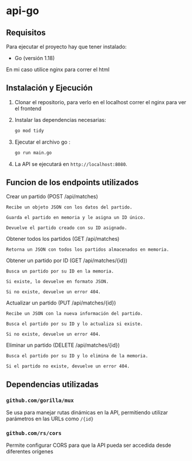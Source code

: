 # api-go

## Requisitos

Para ejecutar el proyecto hay que tener instalado:

- Go (versión 1.18)

En mi caso utilice nginx para correr el html


## Instalación y Ejecución

1. Clonar el repositorio, para verlo en el localhost correr el nginx para ver el frontend 

2. Instalar las dependencias necesarias:
   ```sh
   go mod tidy
   ```

3. Ejecutar el archivo go :
   ```sh
   go run main.go
   ```
4. La API se ejecutará en `http://localhost:8080`.

## Funcion de los endpoints utilizados
Crear un partido (POST /api/matches)

    Recibe un objeto JSON con los datos del partido.

    Guarda el partido en memoria y le asigna un ID único.

    Devuelve el partido creado con su ID asignado.

Obtener todos los partidos (GET /api/matches)

    Retorna un JSON con todos los partidos almacenados en memoria.

Obtener un partido por ID (GET /api/matches/{id})

    Busca un partido por su ID en la memoria.

    Si existe, lo devuelve en formato JSON.

    Si no existe, devuelve un error 404.

Actualizar un partido (PUT /api/matches/{id})

    Recibe un JSON con la nueva información del partido.

    Busca el partido por su ID y lo actualiza si existe.

    Si no existe, devuelve un error 404.

Eliminar un partido (DELETE /api/matches/{id})

    Busca el partido por su ID y lo elimina de la memoria.

    Si el partido no existe, devuelve un error 404.

## Dependencias utilizadas

### `github.com/gorilla/mux`
Se usa para manejar rutas dinámicas en la API, permitiendo utilizar parámetros en las URLs como `/{id}`

### `github.com/rs/cors`
Permite configurar CORS para que la API pueda ser accedida desde diferentes orígenes


